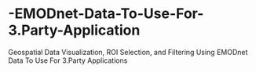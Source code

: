# -EMODnet-Data-To-Use-For-3.Party-Application
Geospatial Data Visualization, ROI Selection, and Filtering Using EMODnet Data To Use For 3.Party Applications
